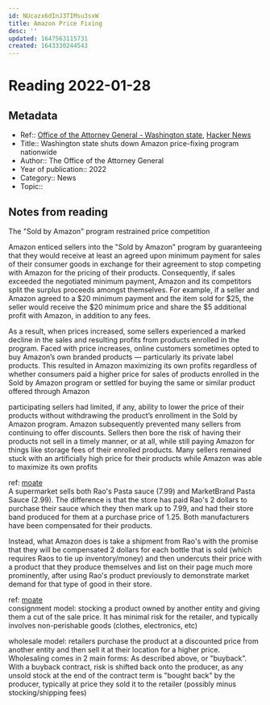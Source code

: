```yaml
---
id: NUcazx6dInJ3TIMsu3sxW
title: Amazon Price Fixing
desc: ''
updated: 1647563115731
created: 1643330244543
---
```

# Reading 2022-01-28

## Metadata

- Ref:: [Office of the Attorney General - Washington state](https://www.atg.wa.gov/news/news-releases/ag-ferguson-investigation-shuts-down-amazon-price-fixing-program-nationwide), [Hacker News](https://news.ycombinator.com/item?id=30092673)
- Title:: Washington state shuts down Amazon price-fixing program nationwide
- Author:: The Office of the Attorney General
- Year of publication:: 2022
- Category:: News
- Topic:: 

## Notes from reading

The "Sold by Amazon" program restrained price competition

Amazon enticed sellers into the "Sold by Amazon" program by guaranteeing that they would receive at least an agreed upon minimum payment for sales of their consumer goods in exchange for their agreement to stop competing with Amazon for the pricing of their products. Consequently, if sales exceeded the negotiated minimum payment, Amazon and its competitors split the surplus proceeds amongst themselves. For example, if a seller and Amazon agreed to a $20 minimum payment and the item sold for $25, the seller would receive the $20 minimum price and share the $5 additional profit with Amazon, in addition to any fees.

As a result, when prices increased, some sellers experienced a marked decline in the sales and resulting profits from products enrolled in the program. Faced with price increases, online customers sometimes opted to buy Amazon’s own branded products — particularly its private label products. This resulted in Amazon maximizing its own profits regardless of whether consumers paid a higher price for sales of products enrolled in the Sold by Amazon program or settled for buying the same or similar product offered through Amazon

participating sellers had limited, if any, ability to lower the price of their products without withdrawing the product’s enrollment in the Sold by Amazon program. Amazon subsequently prevented many sellers from continuing to offer discounts. Sellers then bore the risk of having their products not sell in a timely manner, or at all, while still paying Amazon for things like storage fees of their enrolled products. Many sellers remained stuck with an artificially high price for their products while Amazon was able to maximize its own profits

ref: [moate](https://news.ycombinator.com/item?id=30101549)  
A supermarket sells both Rao's Pasta sauce (7.99) and MarketBrand Pasta Sauce (2.99). The difference is that the store has paid Rao's 2 dollars to purchase their sauce which they then mark up to 7.99, and had their store band produced for them at a purchase price of 1.25. Both manufacturers have been compensated for their products.

Instead, what Amazon does is take a shipment from Rao's with the promise that they will be compensated 2 dollars for each bottle that is sold (which requires Raos to tie up inventory/money) and then undercuts their price with a product that they produce themselves and list on their page much more prominently, after using Rao's product previously to demonstrate market demand for that type of good in their store.

ref: [moate](https://news.ycombinator.com/item?id=30096859)  
consignment model: stocking a product owned by another entity and giving them a cut of the sale price. It has minimal risk for the retailer, and typically involves non-perishable goods (clothes, electronics, etc)

wholesale model: retailers purchase the product at a discounted price from another entity and then sell it at their location for a higher price. Wholesaling comes in 2 main forms: As described above, or "buyback". With a buyback contract, risk is shifted back onto the producer, as any unsold stock at the end of the contract term is "bought back" by the producer, typically at price they sold it to the retailer (possibly minus stocking/shipping fees)